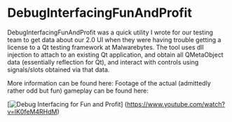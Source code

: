 DebugInterfacingFunAndProfit
============================

DebugInterfacingFunAndProfit was a quick utility I wrote for our testing team to get data about our 2.0 UI when they were having trouble getting a license to a Qt testing framework at Malwarebytes. The tool uses dll injection to attach to an existing Qt application, and obtain all QMetaObject data (essentially reflection for Qt), and interact with controls using signals/slots obtained via that data.

More information can be found here:
Footage of the actual (admittedly rather odd but fun) gameplay can be found here:


[![Debug Interfacing for Fun and Profit](https://img.youtube.com/vi/lK0feM4RHdM/0.jpg)] (https://www.youtube.com/watch?v=lK0feM4RHdM)



